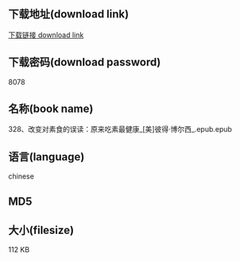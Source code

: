 ## 下载地址(download link)
[下载链接 download link](https://voluble-croquembouche-d321dc.netlify.app/?s=328%E3%80%81%E6%94%B9%E5%8F%98%E5%AF%B9%E7%B4%A0%E9%A3%9F%E7%9A%84%E8%AF%AF%E8%AF%BB%EF%BC%9A%E5%8E%9F%E6%9D%A5%E5%90%83%E7%B4%A0%E6%9C%80%E5%81%A5%E5%BA%B7_%5B%E7%BE%8E%5D%E5%BD%BC%E5%BE%97%C2%B7%E5%8D%9A%E5%B0%94%E8%A5%BF_.epub)

## 下载密码(download password)
8078

## 名称(book name)
328、改变对素食的误读：原来吃素最健康_[美]彼得·博尔西_.epub.epub

## 语言(language)
chinese

## MD5


## 大小(filesize)
112 KB
